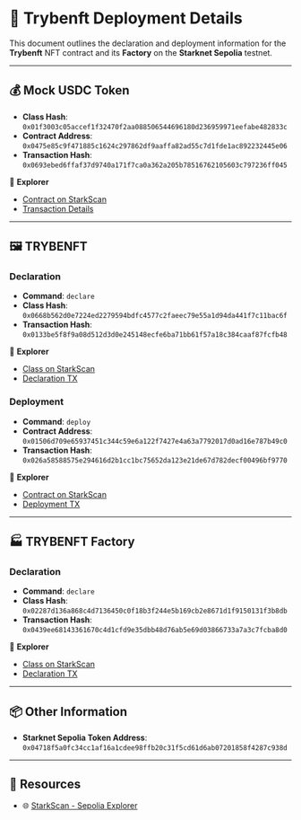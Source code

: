 # 🚀 Trybenft Deployment Details

This document outlines the declaration and deployment information for the **Trybenft** NFT contract and its **Factory** on the **Starknet Sepolia** testnet.

---

## 💰 Mock USDC Token

- **Class Hash**: `0x01f3003c05accef1f32470f2aa088506544696180d236959971eefabe482833c`
- **Contract Address**: `0x0475e85c9f471885c1624c297862df9aaffa82ad55c7d1fde1ac892232445e06`
- **Transaction Hash**: `0x0693ebed6ffaf37d9740a171f7ca0a362a205b78516762105603c797236ff045`

🔗 **Explorer**

- [Contract on StarkScan](https://sepolia.starkscan.co/contract/0x0475e85c9f471885c1624c297862df9aaffa82ad55c7d1fde1ac892232445e06)
- [Transaction Details](https://sepolia.starkscan.co/tx/0x0693ebed6ffaf37d9740a171f7ca0a362a205b78516762105603c797236ff045)

---

## 🖼️ TRYBENFT

### Declaration

- **Command**: `declare`
- **Class Hash**: `0x0668b562d0e7224ed2279594bdfc4577c2faeec79e55a1d94da441f7c11bac6f`
- **Transaction Hash**: `0x0133be5f8f9a08d512d3d0e245148ecfe6ba71bb61f57a18c384caaf87fcfb48`

🔗 **Explorer**

- [Class on StarkScan](https://sepolia.starkscan.co/class/0x0668b562d0e7224ed2279594bdfc4577c2faeec79e55a1d94da441f7c11bac6f)
- [Declaration TX](https://sepolia.starkscan.co/tx/0x0133be5f8f9a08d512d3d0e245148ecfe6ba71bb61f57a18c384caaf87fcfb48)

### Deployment

- **Command**: `deploy`
- **Contract Address**: `0x01506d709e65937451c344c59e6a122f7427e4a63a7792017d0ad16e787b49c0`
- **Transaction Hash**: `0x026a58588575e294616d2b1cc1bc75652da123e21de67d782decf00496bf9770`

🔗 **Explorer**

- [Contract on StarkScan](https://sepolia.starkscan.co/contract/0x01506d709e65937451c344c59e6a122f7427e4a63a7792017d0ad16e787b49c0)
- [Deployment TX](https://sepolia.starkscan.co/tx/0x026a58588575e294616d2b1cc1bc75652da123e21de67d782decf00496bf9770)

---

## 🏭 TRYBENFT Factory

### Declaration

- **Command**: `declare`
- **Class Hash**: `0x02287d136a868c4d7136450c0f18b3f244e5b169cb2e8671d1f9150131f3b8db`
- **Transaction Hash**: `0x0439ee68143361670c4d1cfd9e35dbb48d76ab5e69d03866733a7a3c7fcba8d0`

🔗 **Explorer**

- [Class on StarkScan](https://sepolia.starkscan.co/class/0x02287d136a868c4d7136450c0f18b3f244e5b169cb2e8671d1f9150131f3b8db)
- [Declaration TX](https://sepolia.starkscan.co/tx/0x0439ee68143361670c4d1cfd9e35dbb48d76ab5e69d03866733a7a3c7fcba8d0)

---

## 📦 Other Information

- **Starknet Sepolia Token Address**:  
  `0x04718f5a0fc34cc1af16a1cdee98ffb20c31f5cd61d6ab07201858f4287c938d`

---

## 🧭 Resources

- 🌐 [StarkScan - Sepolia Explorer](https://sepolia.starkscan.co/)

